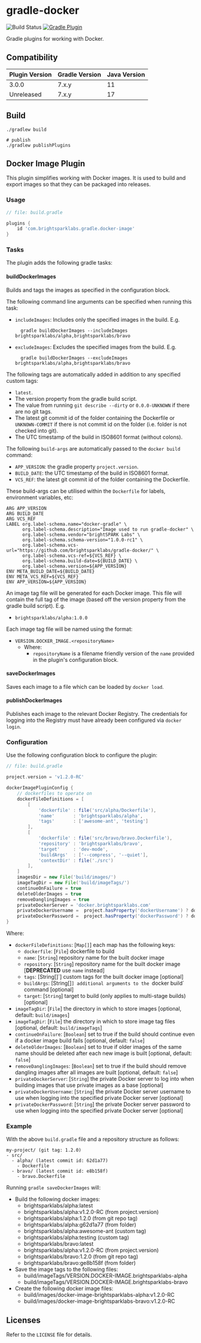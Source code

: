 # gradle-docker

![Build Status](https://github.com/brightsparklabs/gradle-docker/actions/workflows/gradle-docker-ci.yml/badge.svg)
[![Gradle Plugin](https://img.shields.io/gradle-plugin-portal/v/com.brightsparklabs.gradle.docker-image)](https://plugins.gradle.org/plugin/com.brightsparklabs.gradle.docker-image)

Gradle plugins for working with Docker.

## Compatibility

| Plugin Version | Gradle Version | Java Version |
|----------------|----------------|--------------|
| 3.0.0          | 7.x.y          | 11           |
| Unreleased     | 7.x.y          | 17           |

## Build

```shell
./gradlew build

# publish
./gradlew publishPlugins
```

## Docker Image Plugin

This plugin simplifies working with Docker images. It is used to build and
export images so that they can be packaged into releases.

### Usage

```groovy
// file: build.gradle

plugins {
    id 'com.brightsparklabs.gradle.docker-image'
}
```
### Tasks

The plugin adds the following gradle tasks:

#### buildDockerImages

Builds and tags the images as specified in the configuration block.

The following command line arguments can be specified when running this task:

- `includeImages`: Includes only the specified images in the build. E.g.

        gradle buildDockerImages --includeImages brightsparklabs/alpha,brightsparklabs/bravo

- `excludeImages`: Excludes the specified images from the build. E.g.

        gradle buildDockerImages --excludeImages brightsparklabs/alpha,brightsparklabs/bravo

The following tags are automatically added in addition to any specified custom
tags:

- `latest`.
- The version property from the gradle build script.
- The value from running `git describe --dirty` or `0.0.0-UNKNOWN` if there are
  no git tags.
- The latest git commit id of the folder containing the Dockerfile or
  `UNKNOWN-COMMIT` if there is not commit id on the folder (i.e. folder is not
  checked into git).
- The UTC timestamp of the build in ISO8601 format (without colons).

The following `build-args` are automatically passed to the `docker build`
command:

- `APP_VERSION`: the gradle property `project.version`.
- `BUILD_DATE`: the UTC timestamp of the build in ISO8601 format.
- `VCS_REF`: the latest git commit id of the folder containing the Dockerfile.

These build-args can be utilised within the `Dockerfile` for labels,
environment variables, etc:

    ARG APP_VERSION
    ARG BUILD_DATE
    ARG VCS_REF
    LABEL org.label-schema.name="docker-gradle" \
          org.label-schema.description="Image used to run gradle-docker" \
          org.label-schema.vendor="brightSPARK Labs" \
          org.label-schema.schema-version="1.0.0-rc1" \
          org.label-schema.vcs-url="https://github.com/brightsparklabs/gradle-docker/" \
          org.label-schema.vcs-ref=${VCS_REF} \
          org.label-schema.build-date=${BUILD_DATE} \
          org.label-schema.version=${APP_VERSION}
    ENV META_BUILD_DATE=${BUILD_DATE}
    ENV META_VCS_REF=${VCS_REF}
    ENV APP_VERSION=${APP_VERSION}

An image tag file will be generated for each Docker image. This file will
contain the full tag of the image (based off the version property from the
gradle build script). E.g.

- `brightsparklabs/alpha:1.0.0`

Each image tag file will be named using the format:

- `VERSION.DOCKER_IMAGE.<repositoryName>`
    - Where:
        - `repositoryName` is a filename friendly version of the `name`
          provided in the plugin's configuration block.

#### saveDockerImages

Saves each image to a file which can be loaded by `docker load`.

#### publishDockerImages

Publishes each image to the relevant Docker Registry. The credentials for
logging into the Registry must have already been configured via `docker login`.

### Configuration

Use the following configuration block to configure the plugin:

```groovy
// file: build.gradle

project.version = 'v1.2.0-RC'

dockerImagePluginConfig {
    // dockerfiles to operate on
    dockerFileDefinitions = [
        [
            'dockerfile' : file('src/alpha/Dockerfile'),
            'name'       : 'brightsparklabs/alpha',
            'tags'       : ['awesome-ant', 'testing']
        ],
        [
            'dockerfile' : file('src/bravo/bravo.Dockerfile'),
            'repository' : 'brightsparklabs/bravo',
            'target'     : 'dev-mode',
            'buildArgs'  : ['--compress', '--quiet'],
            'contextDir' : file('./src')
        ],
    ]
    imagesDir = new File('build/images/')
    imageTagDir = new File('build/imageTags/')
    continueOnFailure = true
    deleteOlderImages = true
    removeDanglingImages = true
    privateDockerServer = 'docker.brightsparklabs.com'
    privateDockerUsername =  project.hasProperty('dockerUsername') ? dockerUsername : System.env.DOCKER_USERNAME
    privateDockerPassword =  project.hasProperty('dockerPassword') ? dockerPassword : System.env.DOCKER_PASSWORD
}
```

Where:

- `dockerFileDefinitions`: [`Map[]`] each map has the following keys:
    - `dockerfile`: [`File`] dockerfile to build
    - `name`: [`String`] repository name for the built docker image
    - `repository`: [`String`] repository name for the built docker image
       [**DEPRECATED** use `name` instead]
    - `tags`: [String[]`] custom tags for the built docker image [optional]
    - `buildArgs`: [String[]`] additional arguments to the `docker build`
      command [optional]
    - `target`: [`String`] target to build (only applies to multi-stage builds)
      [optional]
- `imageTagDir`: [`File`] the directory in which to store images
  [optional, default: `build/images`]
- `imageTagDir`: [`File`] the directory in which to store image tag files
  [optional, default: `build/imageTags`]
- `continueOnFailure`: [`Boolean`] set to true if the build should continue
  even if a docker image build fails [optional, default: `false`]
- `deleteOlderImages`: [`Boolean`] set to true if older images of the same name
  should be deleted after each new image is built [optional, default: `false`]
- `removeDanglingImages`: [`Boolean`] set to true if the build should remove
  dangling images after all images are built [optional, default: `false`]
- `privateDockerServer`: [`String`] the private Docker server to log into when
  building images that use private images as a base [optional]
- `privateDockerUsername`: [`String`] the private Docker server username to use
  when logging into the specified private Docker server [optional]
- `privateDockerPassword`: [`String`] the private Docker server password to use
  when logging into the specified private Docker server [optional]

### Example

With the above `build.gradle` file and a repository structure as follows:

```
my-project/ (git tag: 1.2.0)
- src/
  - alpha/ (latest commit id: 62d1a77)
    - Dockerfile
  - bravo/ (latest commit id: e8b158f)
    - bravo.Dockerfile
```

Running `gradle saveDockerImages` will:

- Build the following docker images:
    - brightsparklabs/alpha:latest
    - brightsparklabs/alpha:v1.2.0-RC (from project.version)
    - brightsparklabs/alpha:1.2.0 (from git repo tag)
    - brightsparklabs/alpha:g62d1a77 (from folder)
    - brightsparklabs/alpha:awesome-ant (custom tag)
    - brightsparklabs/alpha:testing (custom tag)
    - brightsparklabs/bravo:latest
    - brightsparklabs/alpha:v1.2.0-RC (from project.version)
    - brightsparklabs/bravo:1.2.0 (from git repo tag)
    - brightsparklabs/bravo:ge8b158f (from folder)
- Save the image tags to the following files:
    - build/imageTags/VERSION.DOCKER-IMAGE.brightsparklabs-alpha
    - build/imageTags/VERSION.DOCKER-IMAGE.brightsparklabs-bravo
- Create the following docker image files:
    - build/images/docker-image-brightsparklabs-alpha:v1.2.0-RC
    - build/images/docker-image-brightsparklabs-bravo:v1.2.0-RC

## Licenses

Refer to the `LICENSE` file for details.

